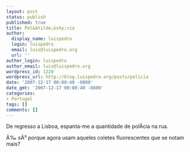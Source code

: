 ```yaml
---
layout: post
status: publish
published: true
title: Pol&Atilde;&shy;cia
author:
  display_name: luispedro
  login: luispedro
  email: luis@luispedro.org
  url: ''
author_login: luispedro
author_email: luis@luispedro.org
wordpress_id: 1220
wordpress_url: http://blog.luispedro.org/posts/policia
date: '2007-12-17 00:08:40 -0800'
date_gmt: '2007-12-17 00:08:40 -0800'
categories:
- Portugal
tags: []
comments: []
---
```

<p>De regresso a Lisboa, espanta-me a quantidade de pol&Atilde;&shy;cia na rua.</p>
<p>&Atilde;&permil; s&Atilde;&sup3; porque agora usam aqueles coletes fluorescentes que se notam mais?</p>
